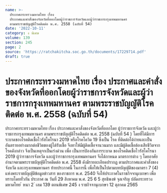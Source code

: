 ```yaml
---
name: >-
  ประกาศกระทรวงมหาดไทย เรื่อง
  ประกาศและคำสั่งของจังหวัดที่ออกโดยผู้ว่าราชการจังหวัดและผู้ว่าราชการกรุงเทพมหานคร
  ตามพระราชบัญญัติโรคติดต่อ พ.ศ. 2558 (ฉบับที่ 54)
date: '2022-10-11'
category: ง พิเศษ
volume: 139
section: 245
page: 2
source: 'https://ratchakitcha.soc.go.th/documents/17229714.pdf'
draft: true
---
```


# ประกาศกระทรวงมหาดไทย เรื่อง ประกาศและคำสั่งของจังหวัดที่ออกโดยผู้ว่าราชการจังหวัดและผู้ว่าราชการกรุงเทพมหานคร ตามพระราชบัญญัติโรคติดต่อ พ.ศ. 2558 (ฉบับที่ 54)

ประกาศกระทรวงมหาดไทย เรื่อง ประกาศและคาสั่งของจังหวัดที่ออกโดย ผู้ว่าราชการจังหวัด และผู้ว่าราชการกรุงเทพมหานคร ตามพระราชบัญญัติโรคติดต่อ พ.ศ. 2558 (ฉบับที่ 54 ) โดยที่ได้มีการระบาดของโรคติดเชื้อไวรัสโคโรนา 2019 หรือโรคโควิด 19 ซึ่งเป็น โรค ที่ติดต่อได้ง่ายและเป็นอันตรายอย่างมากต่อชีวิตของผู้ได้รับเชื้อ จึงทาให้มีผู้ติดเชื้อจานวนมาก และมีผู้ติดเชื้อต้องเสียชีวิตจากโรคดังกล่าว จึงเป็นเหตุจาเป็นเร่งด่วน เพื่อ เป็นการป้องกันการระบาด ของโรคติดเชื้อไวรัสโคโรนา 2019 ผู้ว่าราชการจังหวัด และผู้ว่าราชการกรุงเทพมหานคร จึงได้กาหนด มาตรการต่าง ๆ โดยอาศัยอำนาจตามพระราชบัญญัติโรคติดต่อ พ.ศ. 2558 ดังมีรายละเอียดปรากฏ ตามประกาศและคำสั่งของจังหวัด และกรุงเทพมหานคร ท้ายประกาศนี้ ในการนี้ เพื่อให้เป็นไปตามบทบัญญัติของมาตรา 7 (4) แห่งพระราชบัญญัติข้อมูลข่าวสาร ของราชการ พ.ศ. 2540 จึงให้ประกาศในราชกิจจานุเบกษา เพื่อทราบโดยทั่วกัน ประกาศ ณ วันที่ 29 สิงหาคม พ.ศ. 25 6 5 สุทธิพงษ์ จุลเจริญ ปลัดกระทรวงมหาดไทย ้ หนา 2 ่ เลม 139 ตอนพิเศษ 245 ง ราชกิจจานุเบกษา 12 ตุลาคม 2565



































































































































